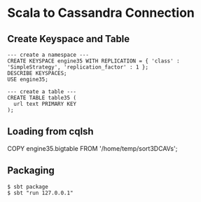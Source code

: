 Scala to Cassandra Connection
=============================

## Create Keyspace and Table
```
--- create a namespace ---
CREATE KEYSPACE engine35 WITH REPLICATION = { 'class' : 'SimpleStrategy', 'replication_factor' : 1 };
DESCRIBE KEYSPACES;
USE engine35;

--- create a table ---
CREATE TABLE table35 (
  url text PRIMARY KEY
);
```
## Loading from cqlsh
COPY engine35.bigtable FROM '/home/temp/sort3DCAVs';

## Packaging
```
$ sbt package
$ sbt "run 127.0.0.1"

```
